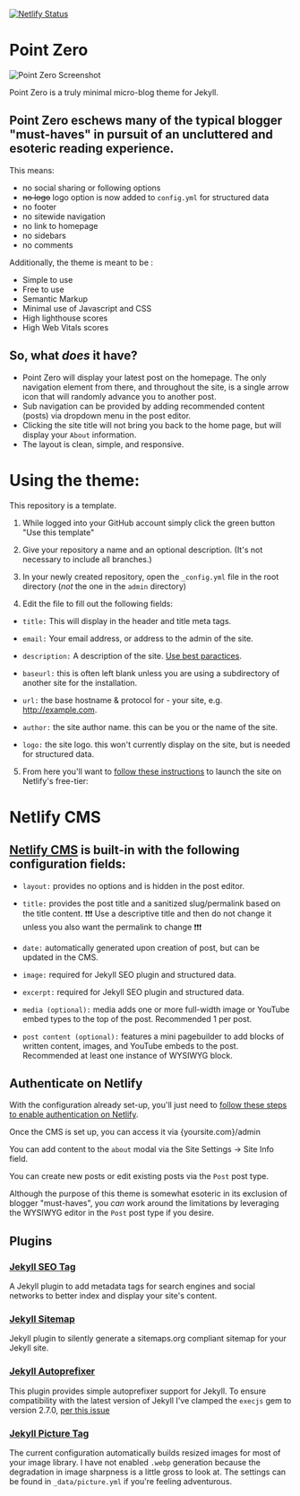 
[![Netlify Status](https://api.netlify.com/api/v1/badges/e060364c-6d9c-4c76-beba-b7d6c91f8fb7/deploy-status)](https://app.netlify.com/sites/point-zero/deploys)

# Point Zero

![Point Zero Screenshot](https://repository-images.githubusercontent.com/387531492/abc8549a-791c-401c-8c1a-18b6ef42aa51)

Point Zero is a truly minimal micro-blog theme for Jekyll.

## Point Zero eschews many of the typical blogger "must-haves" in pursuit of an uncluttered and esoteric reading experience.

This means:

- no social sharing or following options
- ~~no logo~~ logo option is now added to `config.yml` for structured data
- no footer
- no sitewide navigation
- no link to homepage
- no sidebars
- no comments

Additionally, the theme is meant to be :

- Simple to use
- Free to use
- Semantic Markup
- Minimal use of Javascript and CSS
- High lighthouse scores
- High Web Vitals scores

## So, what _does_ it have?

- Point Zero will display your latest post on the homepage. The only navigation element from there, and throughout the site, is a single arrow icon that will randomly advance you to another post.
- Sub navigation can be provided by adding recommended content (posts) via dropdown menu in the post editor.
- Clicking the site title will not bring you back to the home page, but will display your `About` information.
- The layout is clean, simple, and responsive.


# Using the theme:

This repository is a template.

1. While logged into your GitHub account simply click the green button "Use this template"

2. Give your repository a name and an optional description. (It's not necessary to include all branches.)

3. In your newly created repository, open the `_config.yml` file in the root directory (_not_ the one in the `admin` directory)

4. Edit the file to fill out the following fields:


- `title:` This will display in the header and title meta tags.

- `email:` Your email address, or address to the admin of the site.

- `description:` A description of the site. [Use best paractices](https://moz.com/learn/seo/meta-description).

- `baseurl:` this is often left blank unless you are using a subdirectory of another site for the installation.

- `url:` the base hostname & protocol for - your site, e.g. http://example.com.

- `author:` the site author name. this can be you or the name of the site.

- `logo:` the site logo. this won't currently display on the site, but is needed for structured data.


5. From here you'll want to [follow these instructions](https://www.netlify.com/blog/2020/04/02/a-step-by-step-guide-jekyll-4.0-on-netlify/#connecting-to-netlify) to launch the site on Netlify's free-tier:

# Netlify CMS

## [Netlify CMS](https://www.netlifycms.org) is built-in with the following configuration fields:


- `layout:` provides no options and is hidden in the post editor.

- `title:` provides the post title and a sanitized slug/permalink based on the title content. ❗❗❗ Use a descriptive title and then do not change it unless you also want the permalink to change ❗❗❗

- `date:` automatically generated upon creation of post, but can be updated in the CMS.

- `image:` required for Jekyll SEO plugin and structured data.

- `excerpt:` required for Jekyll SEO plugin and structured data.

- `media (optional):` media adds one or more full-width image or YouTube embed types to the top of the post. Recommended 1 per post.

- `post content (optional):` features a mini pagebuilder to add blocks of written content, images, and YouTube embeds to the post. Recommended at least one instance of WYSIWYG block.

## Authenticate on Netlify

With the configuration already set-up, you'll just need to [follow these steps to enable authentication on Netlify](https://www.netlifycms.org/docs/add-to-your-site/#authentication).


Once the CMS is set up, you can access it via  {yoursite.com}/admin

You can add content to the `about` modal via the Site Settings -> Site Info field.

You can create new posts or edit existing posts via the `Post` post type.



Although the purpose of this theme is somewhat esoteric in its exclusion of blogger "must-haves", you _can_ work around the limitations by leveraging the WYSIWYG editor in the `Post` post type if you desire.


## Plugins

### [Jekyll SEO Tag](https://github.com/discoform/shapes-for-jekyll-and-snipcart/projects/1)

A Jekyll plugin to add metadata tags for search engines and social networks to better index and display your site's content.


### [Jekyll Sitemap](https://github.com/jekyll/jekyll-sitemap)
Jekyll plugin to silently generate a sitemaps.org compliant sitemap for your Jekyll site.


### [Jekyll Autoprefixer](https://github.com/vwochnik/jekyll-autoprefixer)
This plugin provides simple autoprefixer support for Jekyll. To ensure compatibility with the latest version of Jekyll I've clamped the `execjs` gem to version 2.7.0, [per this issue](https://github.com/ai/autoprefixer-rails/issues/160)

### [Jekyll Picture Tag](https://github.com/rbuchberger/jekyll_picture_tag)

The current configuration automatically builds resized images for most of your image library. I have not enabled `.webp` generation because the degradation in image sharpness is a little gross to look at. The settings can be found in `_data/picture.yml` if you're feeling adventurous.
